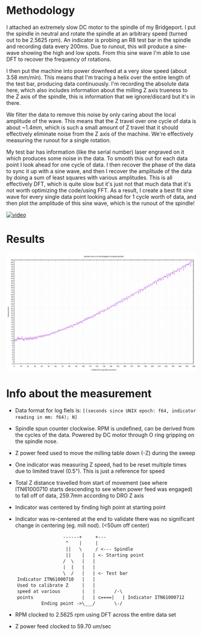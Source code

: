 # Methodology

I attached an extremely slow DC motor to the spindle of my Bridgeport. I put
the spindle in neutral and rotate the spindle at an arbitrary speed (turned
out to be 2.5625 rpm). An indicator is probing an R8 test bar in the spindle
and recording data every 200ms. Due to runout, this will produce a sine-wave
showing the high and low spots. From this sine wave I'm able to use DFT to
recover the frequency of rotations.

I then put the machine into power downfeed at a very slow speed (about 3.58
mm/min). This means that I'm tracing a helix over the entire length of the
test bar, producing data continuously. I'm recording the absolute data here,
which also includes information about the milling Z axis trueness to the Z
axis of the spindle, this is information that we ignore/discard but it's in
there.

We filter the data to remove this noise by only caring about the local
amplitude of the wave. This means that the Z travel over one cycle of data
is about ~1.4mm, which is such a small amount of Z travel that it should
effectively eliminate noise from the Z axis of the machine. We're effectively
measuring the runout for a single rotation.

My test bar has information (like the serial number) laser engraved on it which
produces some noise in the data. To smooth this out for each data point I look
ahead for one cycle of data. I then recover the phase of the data to sync it
up with a sine wave, and then I recover the amplitude of the data by doing
a sum of least squares with various amplitudes. This is all effectively DFT,
which is quite slow but it's just not that much data that it's not worth
optimizing the code/using FFT. As a result, I create a best fit sine wave for
every single data point looking ahead for 1 cycle worth of data, and then plot
the amplitude of this sine wave, which is the runout of the spindle!

[![video](https://img.youtube.com/vi/R3dG70C5ZAU/0.jpg)](https://www.youtube.com/watch?v=R3dG70C5ZAU)

# Results

![plot](./.images/result_old_spindle.png)

# Info about the measurement

- Data format for log fiels is:
  `[(seconds since UNIX epoch: f64, indicator reading in mm: f64); N]`

- Spindle spun counter clockwise. RPM is undefined, can be derived from the
  cycles of the data. Powered by DC motor through O ring gripping on the
  spindle nose.

- Z power feed used to move the milling table down (-Z) during the sweep

- One indicator was measuring Z speed, had to be reset multiple times due to
  limited travel (0.5"). This is just a reference for speed

- Total Z distance travelled from start of movement (see where ITN61000710
  starts descending to see when power feed was engaged) to fall off of data,
  259.7mm according to DRO Z axis

- Indicator was centered by finding high point at starting point

- Indicator was re-centered at the end to validate there was no significant
  change in centering (eg. mill nod). (<50um off center)

```
                     ------+     +---
                      ^    |     |
                      ||   \     / <--- Spindle
                      ||    |   | <- Starting point
                     /  \   |   |
                     |  |   |   |
                     \  /   |   | <- Test bar
    Indicator ITN61000710   |   |
    Used to calibrate Z     |   |
    speed at various        |   |       /-\
    points                  |   | c====|   | Indicator ITN61000712
             Ending point ->\___/       \-/
```

- RPM clocked to 2.5625 rpm using DFT across the entire data set

- Z power feed clocked to 59.70 um/sec

